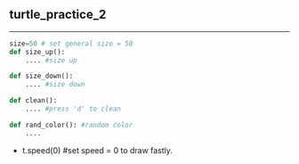 ## turtle_practice_2
-----
```python
size=50 # set general size = 50 
def size_up():
    .... #size up
```
```python
def size_down():
    .... #size down
```
```python
def clean():
    .... #press 'd' to clean
```
```python
def rand_color(): #random color
    ....
```
+ t.speed(0) #set speed = 0 to draw fastly.
